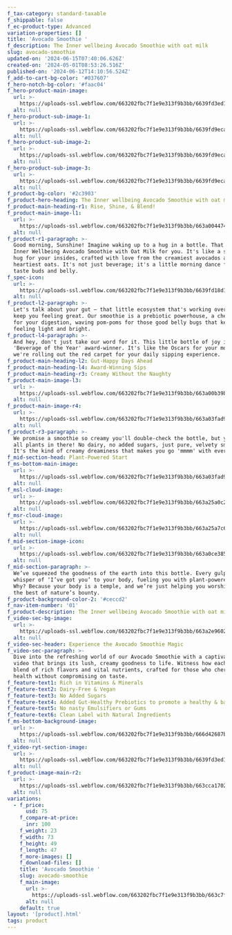 ```yaml
---
f_tax-category: standard-taxable
f_shippable: false
f_ec-product-type: Advanced
variation-properties: []
title: 'Avocado Smoothie '
f_description: The Inner wellbeing Avocado Smoothie with oat milk
slug: avocado-smoothie
updated-on: '2024-06-15T07:40:06.626Z'
created-on: '2024-05-01T08:53:26.516Z'
published-on: '2024-06-12T14:10:56.524Z'
f_add-to-cart-bg-color: '#037607'
f_hero-notch-bg-color: '#faac04'
f_hero-product-main-image:
  url: >-
    https://uploads-ssl.webflow.com/663202fbc7f1e9e313f9b3bb/6639fd3ed1f537663c7f3b7d_Group%2053%20(3).svg
  alt: null
f_hero-product-sub-image-1:
  url: >-
    https://uploads-ssl.webflow.com/663202fbc7f1e9e313f9b3bb/6639fd9eca63788dd58d8fd0_BOTTLE%203.svg
  alt: null
f_hero-product-sub-image-2:
  url: >-
    https://uploads-ssl.webflow.com/663202fbc7f1e9e313f9b3bb/6639fd9eca63788dd58d8fd0_BOTTLE%203.svg
  alt: null
f_hero-product-sub-image-3:
  url: >-
    https://uploads-ssl.webflow.com/663202fbc7f1e9e313f9b3bb/6639fd9eca63788dd58d8fd0_BOTTLE%203.svg
  alt: null
f_product-bg-color: '#2c3903'
f_product-hero-heading: The Inner wellbeing Avocado Smoothie with oat milk
f_product-main-heading-r1: Rise, Shine, & Blend!
f_product-main-image-l1:
  url: >-
    https://uploads-ssl.webflow.com/663202fbc7f1e9e313f9b3bb/663a0044749115cb00214839_42234.png
  alt: null
f_product-r1-paragraph: >-
  Good morning, Sunshine! Imagine waking up to a hug in a bottle. That's our
  Inner Wellbeing Avocado Smoothie with Oat Milk for you. It's like a smoothie
  hug for your insides, crafted with love from the creamiest avocados and the
  heartiest oats. It's not just beverage; it's a little morning dance for your
  taste buds and belly.
f_spec-icon:
  url: >-
    https://uploads-ssl.webflow.com/663202fbc7f1e9e313f9b3bb/6639fd18d15b71cfe421bacd_Group%20526.svg
  alt: null
f_product-l2-paragraph: >-
  Let's talk about your gut – that little ecosystem that's working overtime to
  keep you feeling great. Our smoothie is a prebiotic powerhouse, a cheerleader
  for your digestion, waving pom-poms for those good belly bugs that keep you
  feeling light and bright.
f_product-l4-paragraph: >-
  And hey, don't just take our word for it. This little bottle of joy is a
  'Beverage of the Year' award-winner. It's like the Oscars for your mouth, and
  we're rolling out the red carpet for your daily sipping experience.
f_product-main-heading-l2: Gut-Happy Days Ahead
f_product-main-heading-l4: Award-Winning Sips
f_product-main-heading-r3: Creamy Without the Naughty
f_product-main-image-l3:
  url: >-
    https://uploads-ssl.webflow.com/663202fbc7f1e9e313f9b3bb/663a00b39b2ad3d90d95b210_drink%20bottle%20with%20wood%20base%20and%20avacado.svg
  alt: null
f_product-main-image-r4:
  url: >-
    https://uploads-ssl.webflow.com/663202fbc7f1e9e313f9b3bb/663a03fad9da35f34651e579_BOTTLE%203.svg
  alt: null
f_product-r3-paragraph: >-
  We promise a smoothie so creamy you'll double-check the bottle, but yes, it's
  all plants in there! No dairy, no added sugars, just pure, velvety smoothness.
  It's the kind of creamy dreaminess that makes you go 'mmmm' with every sip.
f_mid-section-head: Plant-Powered Start
f_ms-bottom-main-image:
  url: >-
    https://uploads-ssl.webflow.com/663202fbc7f1e9e313f9b3bb/663a03fad9da35f34651e579_BOTTLE%203.svg
  alt: null
f_msl-cloud-image:
  url: >-
    https://uploads-ssl.webflow.com/663202fbc7f1e9e313f9b3bb/663a25a0c2764538d47b3f12_cloud%20copy.svg
  alt: null
f_msr-cloud-image:
  url: >-
    https://uploads-ssl.webflow.com/663202fbc7f1e9e313f9b3bb/663a25a7c62f4f51b387d443_cloud%20left.svg
  alt: null
f_mid-section-image-icon:
  url: >-
    https://uploads-ssl.webflow.com/663202fbc7f1e9e313f9b3bb/663a0ce385d92ee44fce789a_Vector%20(19).svg
  alt: null
f_mid-section-paragraph: >-
  We’ve squeezed the goodness of the earth into this bottle. Every gulp is a
  whisper of ‘I’ve got you’ to your body, fueling you with plant-powered energy.
  Why? Because your body is a temple, and we’re just helping you worship it with
  the best of nature’s bounty.
f_product-background-color-2: '#ceccd2'
f_nav-item-number: '01'
f_product-description: The Inner wellbeing Avocado Smoothie with oat milk
f_video-sec-bg-image:
  url: >-
    https://uploads-ssl.webflow.com/663202fbc7f1e9e313f9b3bb/663a2e960299956b41497072_Smoothie%20product%20page%20slider%209.svg
  alt: null
f_video-sec-header: Experience the Avocado Smoothie Magic
f_video-sec-paragraph: >-
  Dive into the refreshing world of our Avocado Smoothie with a captivating
  video that brings its lush, creamy goodness to life. Witness how each sip is a
  blend of rich flavors and vital nutrients, crafted for those who cherish
  health without compromising on taste.
f_feature-text1: Rich in Vitamins & Minerals
f_feature-text2: Dairy-Free & Vegan
f_feature-text3: No Added Sugars
f_feature-text4: Added Gut-Healthy Prebiotics to promote a healthy & balanced gut microbiome
f_feature-text5: No nasty Emulsifiers or Gums
f_feature-text6: Clean Label with Natural Ingredients
f_ms-bottom-background-image:
  url: >-
    https://uploads-ssl.webflow.com/663202fbc7f1e9e313f9b3bb/666d42687b96efb3472e3304_msb%20_leaves.png
  alt: null
f_video-ryt-section-image:
  url: >-
    https://uploads-ssl.webflow.com/663202fbc7f1e9e313f9b3bb/6639fd3ed1f537663c7f3b7d_Group%2053%20(3).svg
  alt: null
f_product-image-main-r2:
  url: >-
    https://uploads-ssl.webflow.com/663202fbc7f1e9e313f9b3bb/663cca1702539dc4e6a2e869_bottle%201.svg
  alt: null
variations:
  - f_price:
      usd: 75
    f_compare-at-price:
      inr: 100
    f_weight: 23
    f_width: 73
    f_height: 49
    f_length: 47
    f_more-images: []
    f_download-files: []
    title: 'Avocado Smoothie '
    slug: avocado-smoothie
    f_main-image:
      url: >-
        https://uploads-ssl.webflow.com/663202fbc7f1e9e313f9b3bb/663c7f5e52f3e2ab462513fb_smoothie.png
      alt: null
    default: true
layout: '[product].html'
tags: product
---
```



